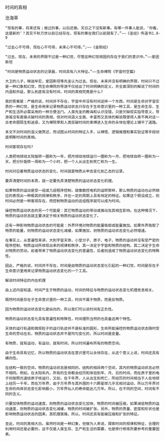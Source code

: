 时间的真相

沧海草


    “现有的事，将来还有；做过的事，以后还做。天日之下没有新事。有哪一件事人能说，‘你看，这是新的’？其实千秋万世以前已经存在，现有的事在我们以前就有了。”——《圣经》传道书1.8-9

    “过去心不可得，现在心不可得，未来心不可得。”;——《金刚经》

    “过去，现在，未来的界限不过是一种幻觉，尽管这种幻觉顽固的存在于我们的意识中。”——爱因斯坦

    “时间是物质运动状态的记录器，时间具有八大特征。”——生命禅院《宇宙时空篇》

    大卫的儿子，释迦牟尼，爱因斯坦等先圣认为过去、现在、未来并没有明确的界限，时间只不过是一种幻象和幻觉，而生命禅院的导游不仅给出了时间明确的定义，并全面深刻的解说了时间的内涵和外延，那么到底有没有时间，时间的真相究竟是什么?

    我的答案是：严格的说，时间并不存在，宇宙中并没有时间这样一个东西，时间是生命对宇宙实质的一种幻觉，是生命用来记录物质运动状态只存在于生命意识里的一种工具，是生命生存、生产和生活所必需采用的一种方便法门。人类先圣的教诲和认识没错，只是欠缺现实指导意义，导游虽没有直接点破时间的真相，但对时间涵义全面、丰富而又具体的解说既使得人类不再对这一古老命题陌生和迷惑，又为禅院草和人类突破时间的束缚进入生命的永恒在理论上铺平了道路。

    本文不对时间的涵义做赘述，而试图从时间的特征入手，以禅悟、逻辑推理和事实验证等手段彻底明晰时间的真相。

    时间客观存在吗?

    人类把地球绕太阳旋转一圈称为一年，把月球绕地球运行一圈称为一月，把地球自转一圈称为一天，把分针旋转一周称为一个小时，把一个人从出生到死亡称为一生。

    时间对应着物质运动状态的变化，时间就是物质从甲态变化到乙态的记录。

    要弄清楚时间的本质，就一定要先弄清楚物质的运动状态变化机理。

    如果物质的运动是受一组或几组程序控制，就像数控电机的运转那样，那么物质的运动也必然相应的表现出一种极其的规律和秩序，并在一定的周期上具有恒定的特征。如果这个假设成立，则时间必然是一种客观存在，而控制物质运动的这组程序就可以成为时间。

    操控物质运动状态的另一个可能是：其它物质运动的带动或推动及其相互影响。在这种情况下，物质的运动状态就主要决定于相关物质的运动状态变化了。

    还有一种影响物质运动状态的可能是：外界环境对物质的能量吸取或能量施加。如果外界吸取了物质的能量，则物质的运动状态变化减缓，如果施加，则物质的运动状态变化必然增速。

    在事实上，从普遍性来讲，大到宇宙天体，小至分子、原子、电子，物质的运动并没有受严密的程序控制，物质运动所体现出来的规律和秩序，其一决定于宇宙和物质的结构，其二决定于生命对物质的劳动，前者带来了物质运动状态变化的普遍性，后者则造成了物质运动状态变化的特殊性。

    因此，严格的说，时间并不存在，时间是由物质的运动状态变化引起的一种幻觉，时间是存在于生命意识里用来记录物质运动状态变化的一个工具。

    解说时间特征的内在机理

    由上述内容知道，时间产生于物质的运动，时间的特征与物质的运动状态变化机理息息相关。

    既然时间是存在于生命意识里的一种工具，时间不属于物质，而是反物质。

    因为物质的运动状态变化是纵向的，所以我们可以说时间有正负性。

    物质的运动状态变化具有普遍性和特殊性，时间理所当然的也具备这两个特性。

    天体的运行轨道和微观粒子的运行轨迹并不是标准的圆形，生命所能操控的物质运动状态随时受生命的劳动左右，物质的运动状态并不是均匀变化的，所以时间是变量。

    有物质，就有运动，有运动，就有时间，所以时间遍布所有的物质空间。

    由于生命具有记忆，所以物质的运动状态在意识里可以永恒存在，从这个意义上说，时间还具有横向性。

    在结构一致的空间，物质的运动状态是相同的，结构的相异两个空间，其内的物质运动状态必然不相同。例如，在太阳系内，所有的生命都会经历和体验到年、月、日的时间，而在原子里的电子则按照光速绕原子核运行，又如，在千年界，人从出生到死亡，所经历的时间相当于人在地球上经历一千年，而在万年界，由于万年界与其外围的十六颗星球几乎无相对运动，所以万年界对生命的肉体状态变化影响极小，万年界仙人的寿命能达几万年。所以，在不同的空间，时间有不同的含义。

    只要加快物质的运动速度，则物质的运动状态变化加快，物质的时间被压缩，如果减低物质的运动速度，则物质的运动状态变化减缓，物质的时间被扩张。另外，物质的质量、密度和形状也是影响物质运动状态的因素，其机理类推。所以，时间还具有能被压缩和扩张的特征。

    至此，时间的真相大白。虽然时间是一种幻象，但做为人来说，探索时间的规律和特征，合理的利用时间还是必要的，这不仅是人类生存、生产和生活的需要，也是修行修炼所要参考的重要因素。



